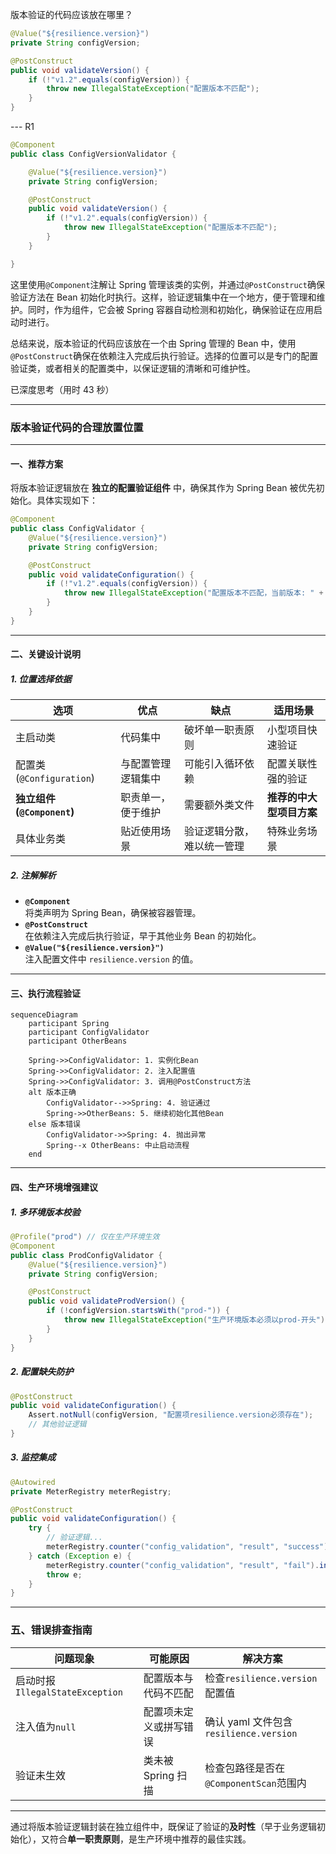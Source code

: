 版本验证的代码应该放在哪里？

```java
@Value("${resilience.version}")
private String configVersion;

@PostConstruct
public void validateVersion() {
    if (!"v1.2".equals(configVersion)) {
        throw new IllegalStateException("配置版本不匹配");
    }
}
```

--- R1

```java
@Component
public class ConfigVersionValidator {

    @Value("${resilience.version}")
    private String configVersion;

    @PostConstruct
    public void validateVersion() {
        if (!"v1.2".equals(configVersion)) {
            throw new IllegalStateException("配置版本不匹配");
        }
    }

}

```

这里使用`@Component`注解让 Spring 管理该类的实例，并通过`@PostConstruct`确保验证方法在 Bean 初始化时执行。这样，验证逻辑集中在一个地方，便于管理和维护。同时，作为组件，它会被 Spring 容器自动检测和初始化，确保验证在应用启动时进行。

总结来说，版本验证的代码应该放在一个由 Spring 管理的 Bean 中，使用`@PostConstruct`确保在依赖注入完成后执行验证。选择的位置可以是专门的配置验证类，或者相关的配置类中，以保证逻辑的清晰和可维护性。

<end>已深度思考（用时 43 秒）</end>

---

### 版本验证代码的合理放置位置

---

#### 一、推荐方案

将版本验证逻辑放在 **独立的配置验证组件** 中，确保其作为 Spring Bean 被优先初始化。具体实现如下：

```java
@Component
public class ConfigValidator {
    @Value("${resilience.version}")
    private String configVersion;

    @PostConstruct
    public void validateConfiguration() {
        if (!"v1.2".equals(configVersion)) {
            throw new IllegalStateException("配置版本不匹配，当前版本: " + configVersion);
        }
    }
}
```

---

#### 二、关键设计说明

##### 1. **位置选择依据**

| **选项**                    | **优点**           | **缺点**                   | **适用场景**             |
| --------------------------- | ------------------ | -------------------------- | ------------------------ |
| 主启动类                    | 代码集中           | 破坏单一职责原则           | 小型项目快速验证         |
| 配置类 (`@Configuration`)   | 与配置管理逻辑集中 | 可能引入循环依赖           | 配置关联性强的验证       |
| **独立组件 (`@Component`)** | 职责单一，便于维护 | 需要额外类文件             | **推荐的中大型项目方案** |
| 具体业务类                  | 贴近使用场景       | 验证逻辑分散，难以统一管理 | 特殊业务场景             |

##### 2. **注解解析**

- **`@Component`**  
  将类声明为 Spring Bean，确保被容器管理。
- **`@PostConstruct`**  
  在依赖注入完成后执行验证，早于其他业务 Bean 的初始化。
- **`@Value("${resilience.version}")`**  
  注入配置文件中 `resilience.version` 的值。

---

#### 三、执行流程验证

```mermaid
sequenceDiagram
    participant Spring
    participant ConfigValidator
    participant OtherBeans

    Spring->>ConfigValidator: 1. 实例化Bean
    Spring->>ConfigValidator: 2. 注入配置值
    Spring->>ConfigValidator: 3. 调用@PostConstruct方法
    alt 版本正确
        ConfigValidator-->>Spring: 4. 验证通过
        Spring->>OtherBeans: 5. 继续初始化其他Bean
    else 版本错误
        ConfigValidator->>Spring: 4. 抛出异常
        Spring--x OtherBeans: 中止启动流程
    end
```

---

#### 四、生产环境增强建议

##### 1. **多环境版本校验**

```java
@Profile("prod") // 仅在生产环境生效
@Component
public class ProdConfigValidator {
    @Value("${resilience.version}")
    private String configVersion;

    @PostConstruct
    public void validateProdVersion() {
        if (!configVersion.startsWith("prod-")) {
            throw new IllegalStateException("生产环境版本必须以prod-开头");
        }
    }
}
```

##### 2. **配置缺失防护**

```java
@PostConstruct
public void validateConfiguration() {
    Assert.notNull(configVersion, "配置项resilience.version必须存在");
    // 其他验证逻辑
}
```

##### 3. **监控集成**

```java
@Autowired
private MeterRegistry meterRegistry;

@PostConstruct
public void validateConfiguration() {
    try {
        // 验证逻辑...
        meterRegistry.counter("config_validation", "result", "success").increment();
    } catch (Exception e) {
        meterRegistry.counter("config_validation", "result", "fail").increment();
        throw e;
    }
}
```

---

### 五、错误排查指南

| **问题现象**                    | **可能原因**           | **解决方案**                           |
| ------------------------------- | ---------------------- | -------------------------------------- |
| 启动时报`IllegalStateException` | 配置版本与代码不匹配   | 检查`resilience.version`配置值         |
| 注入值为`null`                  | 配置项未定义或拼写错误 | 确认 yaml 文件包含`resilience.version` |
| 验证未生效                      | 类未被 Spring 扫描     | 检查包路径是否在`@ComponentScan`范围内 |

---

通过将版本验证逻辑封装在独立组件中，既保证了验证的**及时性**（早于业务逻辑初始化），又符合**单一职责原则**，是生产环境中推荐的最佳实践。
